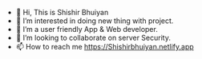 - 👋 Hi, This is Shishir Bhuiyan 
- 👀 I’m interested in doing new thing with project.
- 🌱 I’m a user friendly App & Web developer. 
- 💞️ I’m looking to collaborate on server Security.
- 📫 How to reach me 
 https://Shishirbhuiyan.netlify.app

<!---
ShishirBhuiyan/ShishirBhuiyan is a ✨ special ✨ repository because its `README.md` (this file) appears on your GitHub profile.
You can click the Preview link to take a look at your changes.
--->
